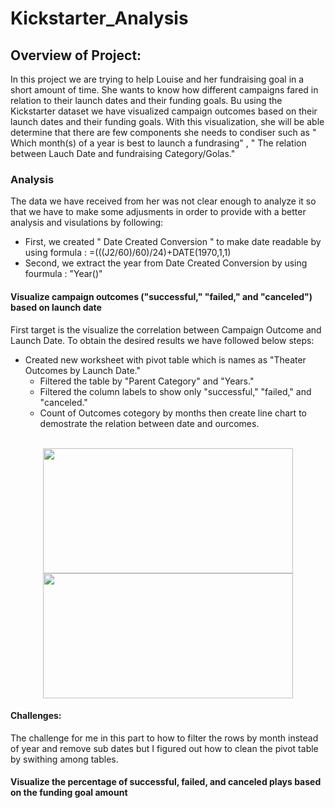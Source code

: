 # Kickstarter_Analysis

## Overview of Project:
In this project we are trying to help Louise and her fundraising goal in a short amount of time. She wants to know how different campaigns fared in relation to their launch dates and their funding goals. Bu using the Kickstarter dataset we have visualized campaign outcomes based on their launch dates and their funding goals. With this visualization, she will be able determine that  there are few components she needs to condiser such as " Which month(s) of a year is best to launch a fundrasing" , " The relation between Lauch Date and fundraising Category/Golas." 

### Analysis  
The data we have received from her was not clear enough to analyze it so that we have to make some adjusments in order to provide with a better analysis and visulations by following:

 * First, we created " Date Created Conversion " to make date readable by using formula : =(((J2/60)/60)/24)+DATE(1970,1,1)
 * Second, we extract the year from Date Created Conversion  by using fourmula : "Year()"

 #### Visualize campaign outcomes ("successful," "failed," and "canceled") based on launch date
 First target is the visualize the correlation between Campaign Outcome and Launch Date. To obtain the desired results we have followed below steps:

* Created new worksheet with pivot table which is names as "Theater Outcomes by Launch Date."
  * Filtered the table by "Parent Category" and "Years."  
  * Filtered the column labels to show only "successful," "failed," and "canceled."
  * Count of Outcomes cotegory by months then create line chart to demostrate the relation between date and ourcomes. 
<br><br/>
 <p align="center"> <img src= "https://user-images.githubusercontent.com/60187022/151681917-3ea73ec0-5fac-4f97-8943-96ddbcbccbbc.PNG" width="400" height="200" /> <img src="https://user-images.githubusercontent.com/60187022/151681546-cc603aa7-bca4-42e6-bb7d-fb83c4cc0ae0.PNG" width="400" height="200"/> </p>

#### Challenges:
The challenge for me in this part to how to filter the rows by month instead of year and remove sub dates but I figured out how to clean the pivot table by swithing among tables.  

 #### Visualize the percentage of successful, failed, and canceled plays based on the funding goal amount





    
 

